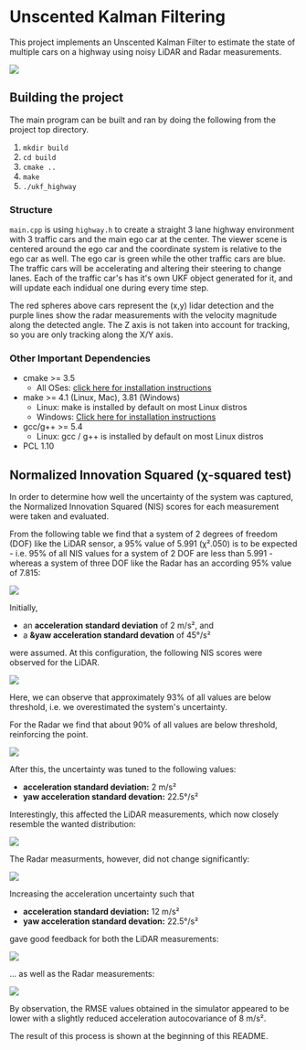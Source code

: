 # Unscented Kalman Filtering

This project implements an Unscented Kalman Filter to estimate the state of multiple cars on a highway using noisy LiDAR and Radar measurements.

![](.readme/video.webp)

## Building the project

The main program can be built and ran by doing the following from the project top directory.

1. `mkdir build`
2. `cd build`
3. `cmake ..`
4. `make`
5. `./ukf_highway`

### Structure

`main.cpp` is using `highway.h` to create a straight 3 lane highway environment with 3 traffic cars and the main ego car at the center.
The viewer scene is centered around the ego car and the coordinate system is relative to the ego car as well. The ego car is green while the
other traffic cars are blue. The traffic cars will be accelerating and altering their steering to change lanes. Each of the traffic car's has
it's own UKF object generated for it, and will update each indidual one during every time step.

The red spheres above cars represent the (x,y) lidar detection and the purple lines show the radar measurements with the velocity magnitude along the detected angle. The Z axis is not taken into account for tracking, so you are only tracking along the X/Y axis.

### Other Important Dependencies
* cmake >= 3.5
  * All OSes: [click here for installation instructions](https://cmake.org/install/)
* make >= 4.1 (Linux, Mac), 3.81 (Windows)
  * Linux: make is installed by default on most Linux distros
  * Windows: [Click here for installation instructions](http://gnuwin32.sourceforge.net/packages/make.htm)
* gcc/g++ >= 5.4
  * Linux: gcc / g++ is installed by default on most Linux distros
 * PCL 1.10


## Normalized Innovation Squared (χ-squared test)

In order to determine how well the uncertainty of the system was captured,
the Normalized Innovation Squared (NIS) scores for each measurement were
taken and evaluated.

From the following table we find that a system of 2 degrees of freedom (DOF)
like the LiDAR sensor, a 95% value of 5.991 (χ².050) is to be expected - i.e.
95% of all NIS values for a system of 2 DOF are less than 5.991 - whereas
a system of three DOF like the Radar has an according 95% value of 7.815:

![](.readme/chisquare.png)

Initially,

- an **acceleration standard deviation** of 2 m/s², and
- a **&yaw acceleration standard devation** of 45°/s²

were assumed. At this configuration, the following NIS scores were observed for the LiDAR.

![](.readme/nis-lidar-y45.png)

Here, we can observe that approximately 93% of all values
are below threshold, i.e. we overestimated the system's uncertainty.

For the Radar we find that about 90% of all values are below
threshold, reinforcing the point.

![](.readme/nis-radar-y45.png)

After this, the uncertainty was tuned to the following values:

- **acceleration standard deviation:** 2 m/s²
- **yaw acceleration standard devation:** 22.5°/s²

Interestingly, this affected the LiDAR measurements, which
now closely resemble the wanted distribution:

![](.readme/nis-lidar-y22.5.png)

The Radar measurments, however, did not change significantly:

![](.readme/nis-radar-y22.5.png)

Increasing the acceleration uncertainty such that

- **acceleration standard deviation:** 12 m/s²
- **yaw acceleration standard devation:** 22.5°/s²

gave good feedback for both the LiDAR measurements:

![](.readme/nis-lidar.png)

... as well as the Radar measurements:

![](.readme/nis-radar.png)


By observation, the RMSE values obtained in the simulator
appeared to be lower with a slightly reduced acceleration
autocovariance of 8 m/s².

The result of this process is shown at the beginning of this README.
